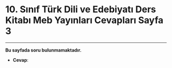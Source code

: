 # 10. Sınıf Türk Dili ve Edebiyatı Ders Kitabı Meb Yayınları Cevapları Sayfa 3

---

**Bu sayfada soru bulunmamaktadır.**

-   **Cevap**: